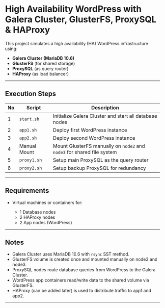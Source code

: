 # High Availability WordPress with Galera Cluster, GlusterFS, ProxySQL & HAProxy

This project simulates a high availability (HA) WordPress infrastructure using:

- **Galera Cluster (MariaDB 10.6)**
- **GlusterFS** (for shared storage)
- **ProxySQL** (as query router)
- **HAProxy** (as load balancer)

---

## Execution Steps

| No  | Script       | Description                                                            |
| --- | ------------ | ---------------------------------------------------------------------- |
| 1   | `start.sh`   | Initialize Galera Cluster and start all database nodes                 |
| 2   | `app1.sh`    | Deploy first WordPress instance                                        |
| 3   | `app2.sh`    | Deploy second WordPress instance                                       |
| 4   | Manual Mount | Mount GlusterFS manually on `node2` and `node3` for shared file system |
| 5   | `proxy1.sh`  | Setup main ProxySQL as the query router                                |
| 6   | `proxy2.sh`  | Setup backup ProxySQL for redundancy                                   |

---

## Requirements

- Virtual machines or containers for:

  - 1 Database nodes
  - 2 HAProxy nodes
  - 2 App nodes (WordPress)

---

## Notes

- Galera Cluster uses MariaDB 10.6 with `rsync` SST method.
- GlusterFS volume is created once and mounted manually on node2 and node3.
- ProxySQL nodes route database queries from WordPress to the Galera Cluster.
- WordPress app containers read/write data to the shared volume via GlusterFS.
- HAProxy (can be added later) is used to distribute traffic to app1 and app2.

---
